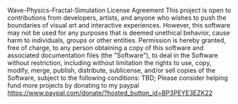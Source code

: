Wave-Physics-Fractal-Simulation License Agreement
This project is open to contributions from developers, artists, and anyone who wishes to push the boundaries of visual art and interactive experiences. However, this software may not be used for any purposes that is deemed unethical behavior, cause harm to individuals, groups or other entities.
Permission is hereby granted, free of charge, to any person obtaining a copy of this software and associated documentation files (the "Software"), to deal in the Software without restriction, including without limitation the rights to use, copy, modify, merge, publish, distribute, sublicense, and/or sell copies of the Software, subject to the following conditions: TBD;
Please consider helping fund more projects by donating to my paypal https://www.paypal.com/donate/?hosted_button_id=BP3PEYE3EZK22
